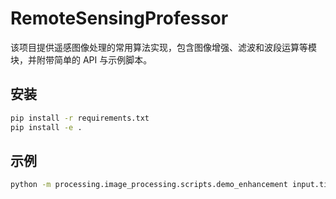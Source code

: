 # RemoteSensingProfessor

该项目提供遥感图像处理的常用算法实现，包含图像增强、滤波和波段运算等模块，并附带简单的 API 与示例脚本。

## 安装
```bash
pip install -r requirements.txt
pip install -e .
```

## 示例
```bash
python -m processing.image_processing.scripts.demo_enhancement input.tif output.tif
